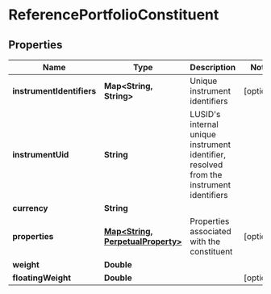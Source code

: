 

# ReferencePortfolioConstituent

## Properties

Name | Type | Description | Notes
------------ | ------------- | ------------- | -------------
**instrumentIdentifiers** | **Map&lt;String, String&gt;** | Unique instrument identifiers |  [optional]
**instrumentUid** | **String** | LUSID&#39;s internal unique instrument identifier, resolved from the instrument identifiers | 
**currency** | **String** |  | 
**properties** | [**Map&lt;String, PerpetualProperty&gt;**](PerpetualProperty.md) | Properties associated with the constituent |  [optional]
**weight** | **Double** |  | 
**floatingWeight** | **Double** |  |  [optional]



